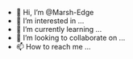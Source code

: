 - 👋 Hi, I’m @Marsh-Edge
- 👀 I’m interested in ...
- 🌱 I’m currently learning ...
- 💞️ I’m looking to collaborate on ...
- 📫 How to reach me ...

<!---
Marsh-Edge/Marsh-Edge is a ✨ special ✨ repository because its `README.md` (this file) appears on your GitHub profile.
You can click the Preview link to take a look at your changes.
--->

